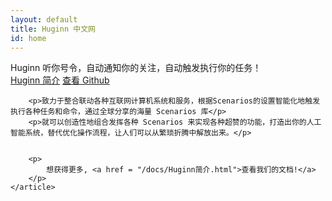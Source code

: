 ```yaml
---
layout: default
title: Huginn 中文网
id: home
---
```


<div class="hero">
	<div class="container">
		<div class="hero-title">Huginn 听你号令，自动通知你的关注，自动触发执行你的任务！</div>
		<a href="/docs/Huginn简介.html" class="btn">Huginn 简介</a>
		<a href="https://github.com/cantino/huginn" class="btn btn-outlined">查看 Github</a>
	</div>
</div>

<div class="container">
	<article>
		
		<p>致力于整合联动各种互联网计算机系统和服务，根据Scenarios的设置智能化地触发执行各种任务和命令，通过全球分享的海量 Scenarios 库</p>
		<p>就可以创造性地组合发挥各种 Scenarios 来实现各种超赞的功能，打造出你的人工智能系统，替代优化操作流程，让人们可以从繁琐折腾中解放出来。</p>
		
		
		<p>
		    想获得更多, <a href = "/docs/Huginn简介.html">查看我们的文档!</a>
		</p>
	</article>
</div>
